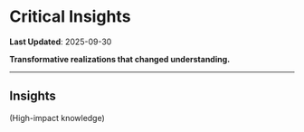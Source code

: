 # Critical Insights

**Last Updated**: 2025-09-30

**Transformative realizations that changed understanding.**

---

## Insights

(High-impact knowledge)
